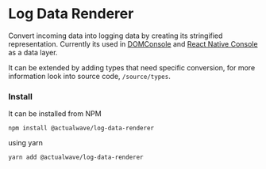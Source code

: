 # Log Data Renderer

Convert incoming data into logging data by creating its stringified representation.
Currently its used in [DOMConsole](https://github.com/burdiuz/js-dom-console) and [React Native Console](https://github.com/burdiuz/react-native-console) as a data layer.  
  
It can be extended by adding types that need specific conversion, for more information look into source code, `/source/types`.

### Install
It can be installed from NPM
```
npm install @actualwave/log-data-renderer
```
using yarn
```
yarn add @actualwave/log-data-renderer
```
